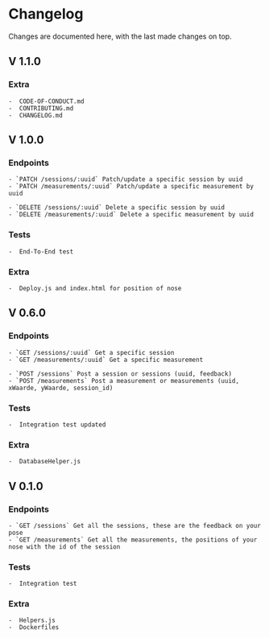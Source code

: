 # Changelog
Changes are documented here, with the last made changes on top.


## V 1.1.0
### Extra
```
-  CODE-OF-CONDUCT.md
-  CONTRIBUTING.md
-  CHANGELOG.md
```
## V 1.0.0

### Endpoints
```
- `PATCH /sessions/:uuid` Patch/update a specific session by uuid
- `PATCH /measurements/:uuid` Patch/update a specific measurement by uuid

- `DELETE /sessions/:uuid` Delete a specific session by uuid
- `DELETE /measurements/:uuid` Delete a specific measurement by uuid
```
### Tests
```
-  End-To-End test
```
### Extra
```
-  Deploy.js and index.html for position of nose
```
## V 0.6.0

### Endpoints
```
- `GET /sessions/:uuid` Get a specific session
- `GET /measurements/:uuid` Get a specific measurement

- `POST /sessions` Post a session or sessions (uuid, feedback)
- `POST /measurements` Post a measurement or measurements (uuid, xWaarde, yWaarde, session_id)
```
### Tests
```
-  Integration test updated
```
### Extra
```
-  DatabaseHelper.js
```


## V 0.1.0

### Endpoints
```
- `GET /sessions` Get all the sessions, these are the feedback on your pose
- `GET /measurements` Get all the measurements, the positions of your nose with the id of the session
```
### Tests
```
-  Integration test
```
### Extra
```
-  Helpers.js
-  Dockerfiles
```

